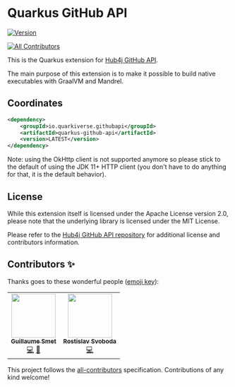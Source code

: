 # Quarkus GitHub API

[![Version](https://img.shields.io/maven-central/v/io.quarkiverse.githubapi/quarkus-github-api?logo=apache-maven&style=for-the-badge)](https://search.maven.org/artifact/io.quarkiverse.githubapi/quarkus-github-api)
<!-- ALL-CONTRIBUTORS-BADGE:START - Do not remove or modify this section -->
[![All Contributors](https://img.shields.io/badge/all_contributors-2-orange.svg?style=for-the-badge)](#contributors)
<!-- ALL-CONTRIBUTORS-BADGE:END -->

This is the Quarkus extension for [Hub4j GitHub API](https://github.com/hub4j/github-api).

The main purpose of this extension is to make it possible to build native executables with GraalVM and Mandrel.

## Coordinates

```xml
<dependency>
    <groupId>io.quarkiverse.githubapi</groupId>
    <artifactId>quarkus-github-api</artifactId>
    <version>LATEST</version>
</dependency>
```

Note: using the OkHttp client is not supported anymore so please stick to the default of using the JDK 11+ HTTP client
(you don't have to do anything for that, it is the default behavior).

## License

While this extension itself is licensed under the Apache License version 2.0,
please note that the underlying library is licensed under the MIT License.

Please refer to the [Hub4j GitHub API repository](https://github.com/hub4j/github-api) for additional license and contributors information.

## Contributors ✨

Thanks goes to these wonderful people ([emoji key](https://allcontributors.org/docs/en/emoji-key)):

<!-- ALL-CONTRIBUTORS-LIST:START - Do not remove or modify this section -->
<!-- prettier-ignore-start -->
<!-- markdownlint-disable -->
<table>
  <tr>
    <td align="center"><a href="https://www.redhat.com/"><img src="https://avatars1.githubusercontent.com/u/1279749?v=4?s=100" width="100px;" alt=""/><br /><sub><b>Guillaume Smet</b></sub></a><br /><a href="https://github.com/quarkiverse/quarkus-github-api/commits?author=gsmet" title="Code">💻</a> <a href="#maintenance-gsmet" title="Maintenance">🚧</a></td>
    <td align="center"><a href="https://twitter.com/r_svoboda"><img src="https://avatars.githubusercontent.com/u/925259?v=4?s=100" width="100px;" alt=""/><br /><sub><b>Rostislav Svoboda</b></sub></a><br /><a href="https://github.com/quarkiverse/quarkus-github-api/commits?author=rsvoboda" title="Code">💻</a></td>
  </tr>
</table>

<!-- markdownlint-restore -->
<!-- prettier-ignore-end -->

<!-- ALL-CONTRIBUTORS-LIST:END -->

This project follows the [all-contributors](https://github.com/all-contributors/all-contributors) specification. Contributions of any kind welcome!
